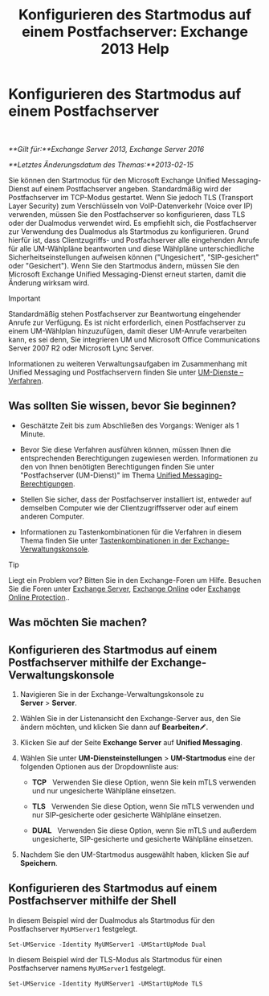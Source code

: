 ﻿---
title: 'Konfigurieren des Startmodus auf einem Postfachserver: Exchange 2013 Help'
TOCTitle: Konfigurieren des Startmodus auf einem Postfachserver
ms:assetid: 4457d6a0-52bd-4269-8cb5-d34d7fe9bfc3
ms:mtpsurl: https://technet.microsoft.com/de-de/library/Ee423544(v=EXCHG.150)
ms:contentKeyID: 50554786
ms.date: 04/24/2018
mtps_version: v=EXCHG.150
ms.translationtype: HT
---

# Konfigurieren des Startmodus auf einem Postfachserver

 

_**Gilt für:**Exchange Server 2013, Exchange Server 2016_

_**Letztes Änderungsdatum des Themas:**2013-02-15_

Sie können den Startmodus für den Microsoft Exchange Unified Messaging-Dienst auf einem Postfachserver angeben. Standardmäßig wird der Postfachserver im TCP-Modus gestartet. Wenn Sie jedoch TLS (Transport Layer Security) zum Verschlüsseln von VoIP-Datenverkehr (Voice over IP) verwenden, müssen Sie den Postfachserver so konfigurieren, dass TLS oder der Dualmodus verwendet wird. Es empfiehlt sich, die Postfachserver zur Verwendung des Dualmodus als Startmodus zu konfigurieren. Grund hierfür ist, dass Clientzugriffs- und Postfachserver alle eingehenden Anrufe für alle UM-Wählpläne beantworten und diese Wählpläne unterschiedliche Sicherheitseinstellungen aufweisen können ("Ungesichert", "SIP-gesichert" oder "Gesichert"). Wenn Sie den Startmodus ändern, müssen Sie den Microsoft Exchange Unified Messaging-Dienst erneut starten, damit die Änderung wirksam wird.


> [!IMPORTANT]
> Standardmäßig stehen Postfachserver zur Beantwortung eingehender Anrufe zur Verfügung. Es ist nicht erforderlich, einen Postfachserver zu einem UM-Wählplan hinzuzufügen, damit dieser UM-Anrufe verarbeiten kann, es sei denn, Sie integrieren UM und Microsoft Office Communications Server 2007 R2 oder Microsoft Lync Server.



Informationen zu weiteren Verwaltungsaufgaben im Zusammenhang mit Unified Messaging und Postfachservern finden Sie unter [UM-Dienste – Verfahren](um-services-procedures-exchange-2013-help.md).

## Was sollten Sie wissen, bevor Sie beginnen?

  - Geschätzte Zeit bis zum Abschließen des Vorgangs: Weniger als 1 Minute.

  - Bevor Sie diese Verfahren ausführen können, müssen Ihnen die entsprechenden Berechtigungen zugewiesen werden. Informationen zu den von Ihnen benötigten Berechtigungen finden Sie unter "Postfachserver (UM-Dienst)" im Thema [Unified Messaging-Berechtigungen](unified-messaging-permissions-exchange-2013-help.md).

  - Stellen Sie sicher, dass der Postfachserver installiert ist, entweder auf demselben Computer wie der Clientzugriffsserver oder auf einem anderen Computer.

  - Informationen zu Tastenkombinationen für die Verfahren in diesem Thema finden Sie unter [Tastenkombinationen in der Exchange-Verwaltungskonsole](keyboard-shortcuts-in-the-exchange-admin-center-exchange-online-protection-help.md).


> [!TIP]
> Liegt ein Problem vor? Bitten Sie in den Exchange-Foren um Hilfe. Besuchen Sie die Foren unter <A href="https://go.microsoft.com/fwlink/p/?linkid=60612">Exchange Server</A>, <A href="https://go.microsoft.com/fwlink/p/?linkid=267542">Exchange Online</A> oder <A href="https://go.microsoft.com/fwlink/p/?linkid=285351">Exchange Online Protection</A>..



## Was möchten Sie machen?

## Konfigurieren des Startmodus auf einem Postfachserver mithilfe der Exchange-Verwaltungskonsole

1.  Navigieren Sie in der Exchange-Verwaltungskonsole zu **Server** \> **Server**.

2.  Wählen Sie in der Listenansicht den Exchange-Server aus, den Sie ändern möchten, und klicken Sie dann auf **Bearbeiten**![Bearbeitungssymbol](images/Bb124582.6f53ccb2-1f13-4c02-bea0-30690e6ea71d(EXCHG.150).gif "Bearbeitungssymbol").

3.  Klicken Sie auf der Seite **Exchange Server** auf **Unified Messaging**.

4.  Wählen Sie unter **UM-Diensteinstellungen** \> **UM-Startmodus** eine der folgenden Optionen aus der Dropdownliste aus:
    
      - **TCP**   Verwenden Sie diese Option, wenn Sie kein mTLS verwenden und nur ungesicherte Wählpläne einsetzen.
    
      - **TLS**   Verwenden Sie diese Option, wenn Sie mTLS verwenden und nur SIP-gesicherte oder gesicherte Wählpläne einsetzen.
    
      - **DUAL**   Verwenden Sie diese Option, wenn Sie mTLS und außerdem ungesicherte, SIP-gesicherte und gesicherte Wählpläne einsetzen.

5.  Nachdem Sie den UM-Startmodus ausgewählt haben, klicken Sie auf **Speichern**.

## Konfigurieren des Startmodus auf einem Postfachserver mithilfe der Shell

In diesem Beispiel wird der Dualmodus als Startmodus für den Postfachserver `MyUMServer1` festgelegt.

    Set-UMService -Identity MyUMServer1 -UMStartUpMode Dual

In diesem Beispiel wird der TLS-Modus als Startmodus für einen Postfachserver namens `MyUMServer1` festgelegt.

    Set-UMService -Identity MyUMServer1 -UMStartUpMode TLS


